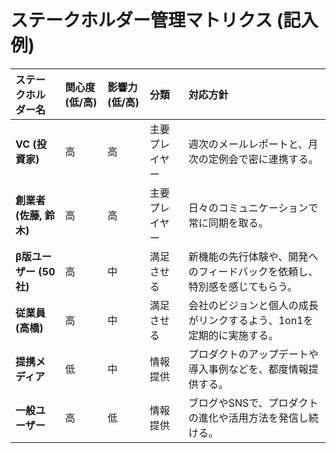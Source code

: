 # ステークホルダー管理マトリクス (記入例)

| ステークホルダー名 | 関心度 (低/高) | 影響力 (低/高) | 分類 | 対応方針 |
| :--- | :--- | :--- | :--- | :--- |
| **VC (投資家)** | 高 | 高 | 主要プレイヤー | 週次のメールレポートと、月次の定例会で密に連携する。 |
| **創業者 (佐藤, 鈴木)** | 高 | 高 | 主要プレイヤー | 日々のコミュニケーションで常に同期を取る。 |
| **β版ユーザー (50社)** | 高 | 中 | 満足させる | 新機能の先行体験や、開発へのフィードバックを依頼し、特別感を感じてもらう。 |
| **従業員 (高橋)** | 高 | 中 | 満足させる | 会社のビジョンと個人の成長がリンクするよう、1on1を定期的に実施する。 |
| **提携メディア** | 低 | 中 | 情報提供 | プロダクトのアップデートや導入事例などを、都度情報提供する。 |
| **一般ユーザー** | 高 | 低 | 情報提供 | ブログやSNSで、プロダクトの進化や活用方法を発信し続ける。 |
